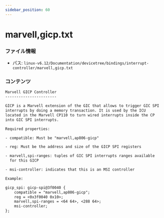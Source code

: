 ```yaml
---
sidebar_position: 60
---
```

# marvell,gicp.txt

### ファイル情報

- パス: `linux-v6.12/Documentation/devicetree/bindings/interrupt-controller/marvell,gicp.txt`

### コンテンツ

```txt
Marvell GICP Controller
-----------------------

GICP is a Marvell extension of the GIC that allows to trigger GIC SPI
interrupts by doing a memory transaction. It is used by the ICU
located in the Marvell CP110 to turn wired interrupts inside the CP
into GIC SPI interrupts.

Required properties:

- compatible: Must be "marvell,ap806-gicp"

- reg: Must be the address and size of the GICP SPI registers

- marvell,spi-ranges: tuples of GIC SPI interrupts ranges available
  for this GICP

- msi-controller: indicates that this is an MSI controller

Example:

gicp_spi: gicp-spi@3f0040 {
	compatible = "marvell,ap806-gicp";
	reg = <0x3f0040 0x10>;
	marvell,spi-ranges = <64 64>, <288 64>;
	msi-controller;
};

```
